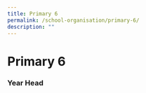 ```yaml
---
title: Primary 6
permalink: /school-organisation/primary-6/
description: ""
---
```

# **Primary 6**

### Year Head